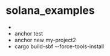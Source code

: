 # solana_examples

- 
- anchor test
- anchor new my-project2
- cargo build-sbf --force-tools-install